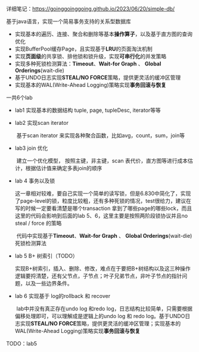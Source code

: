 详细笔记：https://goinggoinggoing.github.io/2023/06/20/simple-db/

基于java语言，实现一个简易事务支持的关系型数据库

- 实现基本的遍历、连接、聚合和删除等基本**操作算子**，以及基于直方图的查询优化
- 实现BufferPool缓存Page，且实现基于**LRU**的页面淘汰机制
- 实现**页面级**的共享锁、排他锁和锁升级，实现**可串行化**的并发策略
- 实现多种死锁检测算法：**Timeout**、**Wait-for Graph** 、 **Global Orderings**(wait-die)
- 基于UNDO日志实现**STEAL/NO FORCE**策略，提供更灵活的缓冲区管理
- 实现基本的WAL(Write-Ahead Logging)策略实现**事务回滚与恢复**


一共6个lab
- lab1 实现基本的数据结构
  tuple, page, tupleDesc, iterator等等

- lab2 实现scan iterator

  ​	基于scan iterator 来实现各种聚合函数，比如avg，count，sum，join等

- lab3 join 优化

  ​	建立一个优化模型， 按照主键，非主键，scan 表代价，直方图等进行成本估计，根据估计值来确定多表join的顺序

- lab 4 事务以及锁

  ​	这一章相对较难，要自己实现一个简单的读写锁，但是6.830中简化了，实现了page-level的锁，粒度比较粗，还有多种死锁的情况，test很给力，建议在写的时候一定要看清楚是哪个transaction 拿到了哪些page的哪些lock，而且这里的代码会影响到后面的lab 5、6，这里主要是按照两阶段锁协议并且no steal / force 的策略

  ​	代码中实现基于**Timeout**、**Wait-for Graph** 、 **Global Orderings**(wait-die)死锁检测算法

- lab 5 B+ 树索引（TODO）

  ​	实现B+树索引，插入、删除、修改，难点在于要把B+树结构以及这三种操作逻辑要捋清楚，还有父节点，子节点；叶子兄弟节点，非叶子节点的指针问题，以及一些边界条件。

- lab 6 实现基于 log的rollback 和 recover

  ​	lab中并没有真正存在undo log 和redo log，日志结构比较简单，只需要根据偏移处理即可，可以理解成是逻辑上的undo log 和 redo log。基于UNDO日志实现**STEAL/NO FORCE**策略，提供更灵活的缓冲区管理；实现基本的WAL(Write-Ahead Logging)策略实现**事务回滚与恢复**


TODO：lab5